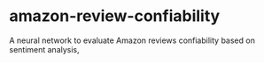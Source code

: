 # amazon-review-confiability
A neural network to evaluate Amazon reviews confiability based on sentiment analysis, 
